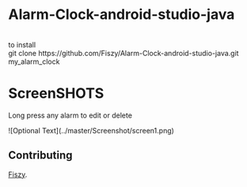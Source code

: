 # Alarm-Clock-android-studio-java
<br>
to install <br>git clone https://github.com/Fiszy/Alarm-Clock-android-studio-java.git my_alarm_clock
<br>
<H1>ScreenSHOTS</H1>
<p>Long press any alarm to edit or delete</p>
![Optional Text](../master/Screenshot/screen1.png)<br>



## Contributing

 [Fiszy](https://fiszy.easyprevarsity.com).
